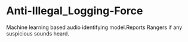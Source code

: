 # Anti-Illegal_Logging-Force
Machine learning based audio identifying model.Reports Rangers if any suspicious sounds heard.
